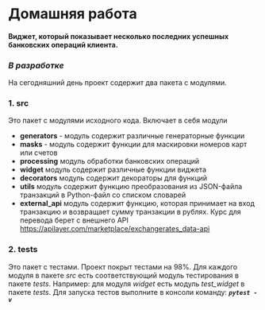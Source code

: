 # Домашняя работа
#### Виджет, который показывает несколько последних успешных банковских операций клиента.
  
### ***В разработке***
На сегодняшний день проект содержит два пакета с модулями.
### 1. src
Это пакет с модулями исходного кода.
Включает в себя модули
- **generators** - модуль содержит различные генераторные функции
- **masks** - модуль содержит функции для маскировки номеров карт или счетов
- **processing** модуль обработки банковских операций
- **widget** модуль содержит различные функции виджета
- **decorators** модуль содержит декораторы для функций
- **utils** модуль содержит функцию преобразования из JSON-файла транзакций в Python-файл со списком словарей
- **external_api** модуль содержит функцию, которая принимает на вход транзакцию и возвращает сумму транзакции в рублях.
Курс для перевода берет с внешнего API https://apilayer.com/marketplace/exchangerates_data-api
### 2. tests
Это пакет с тестами.
Проект покрыт тестами на 98%. Для каждого модуля в пакете *src* есть соответствующий модуль тестирования в пакете *tests*. Например: для модуля *widget* есть модуль *test_widget* в пакете *tests*.
Для  запуска тестов выполните в консоли команду: ***`pytest -v`***     

